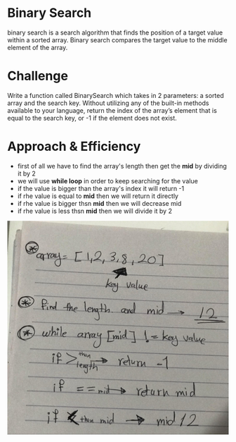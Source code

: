 # Binary Search

binary search is a search algorithm that finds the position of a target value within a sorted array. Binary search compares the target value to the middle element of the array.


# Challenge

Write a function called BinarySearch which takes in 2 parameters: a sorted array and the search key. Without utilizing any of the built-in methods available to your language, return the index of the array’s element that is equal to the search key, or -1 if the element does not exist.


# Approach & Efficiency

- first of all we have to find the array's length then get the **mid** by dividing it by 2
- we will use **while loop** in order to keep searching for the value
- if the value is bigger than the array's index it will return -1
- if rhe value is equal to **mid** then we will return it directly
- if rhe value is bigger thsn **mid** then we will decrease mid 
- if rhe value is less thsn **mid** then we will divide it by 2 


![array](./././assets/binary_search2.jpg)

 